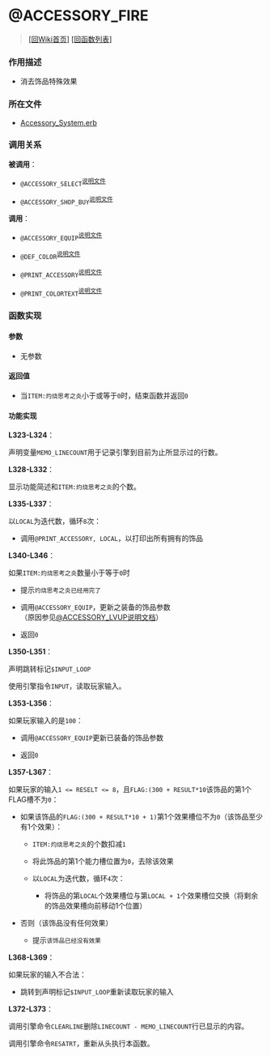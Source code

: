 ﻿# @ACCESSORY_FIRE

> [\[回Wiki首页\]](/Wiki) [\[回函数列表\]](/Wiki/erasqn_wiki/function/README.md)

### 作用描述

+ 消去饰品特殊效果

### 所在文件

+ [Accessory_System.erb](/ERB/SHOP/Accessory_System.erb#L322-L373)

### 调用关系

**被调用**：

+ `@ACCESSORY_SELECT`<sup>[说明文件](/Wiki/erasqn_wiki/function/a/accessory_select.md)</sup>

+ `@ACCESSORY_SHOP_BUY`<sup>[说明文件](/Wiki/erasqn_wiki/function/a/accessory_shop_buy.md)</sup>

**调用**：

+ `@ACCESSORY_EQUIP`<sup>[说明文件](/Wiki/erasqn_wiki/function/a/accessory_equip.md)</sup>

+ `@DEF_COLOR`<sup>[说明文件](/Wiki/erasqn_wiki/function/d/def_color.md)</sup>

+ `@PRINT_ACCESSORY`<sup>[说明文件](/Wiki/erasqn_wiki/function/p/print_accessory.md)</sup>

+ `@PRINT_COLORTEXT`<sup>[说明文件](/Wiki/erasqn_wiki/function/p/print_colortext.md)</sup>

### 函数实现

#### 参数

+ 无参数

#### 返回值

+ 当`ITEM:灼烧思考之炎`小于或等于`0`时，结束函数并返回`0`

#### 功能实现

**L323-L324**：

声明变量`MEMO_LINECOUNT`用于记录引擎到目前为止所显示过的行数。

**L328-L332**：

显示功能简述和`ITEM:灼烧思考之炎`的个数。

**L335-L337**：

以`LOCAL`为迭代数，循环`8`次：

  + 调用`@PRINT_ACCESSORY, LOCAL`，以打印出所有拥有的饰品

**L340-L346**：

如果`ITEM:灼烧思考之炎`数量小于等于`0`时

  + 提示`灼烧思考之炎已经用完了`

  + 调用`@ACCESSORY_EQUIP`，更新之装备的饰品参数<br/>（原因参见[@ACCESSORY_LVUP说明文档](/Wiki/erasqn_wiki/function/a/accessory_lvup.md#L55-L63)）

  + 返回`0`

**L350-L351**：

声明跳转标记`$INPUT_LOOP`

使用引擎指令`INPUT`，读取玩家输入。

**L353-L356**：

如果玩家输入的是`100`：

  + 调用`@ACCESSORY_EQUIP`更新已装备的饰品参数

  + 返回`0`

**L357-L367**：

如果玩家的输入`1 <= RESELT <= 8`，且`FLAG:(300 + RESULT*10`该饰品的第1个FLAG槽不为`0`：

  + 如果该饰品的`FLAG:(300 + RESULT*10 + 1)`第1个效果槽位不为`0`（该饰品至少有1个效果）：

    + `ITEM:灼烧思考之炎`的个数扣减`1`

    + 将此饰品的第1个能力槽位置为`0`，去除该效果

    + 以`LOCAL`为迭代数，循环`4`次：

      + 将饰品的第`LOCAL`个效果槽位与第`LOCAL + 1`个效果槽位交换（将剩余的饰品效果槽向前移动1个位置）

  + 否则（该饰品没有任何效果）

    + 提示`该饰品已经没有效果`

 **L368-L369**：

 如果玩家的输入不合法：

   + 跳转到声明标记`$INPUT_LOOP`重新读取玩家的输入

**L372-L373**：

调用引擎命令`CLEARLINE`删除`LINECOUNT - MEMO_LINECOUNT`行已显示的内容。

调用引擎命令`RESATRT`，重新从头执行本函数。
